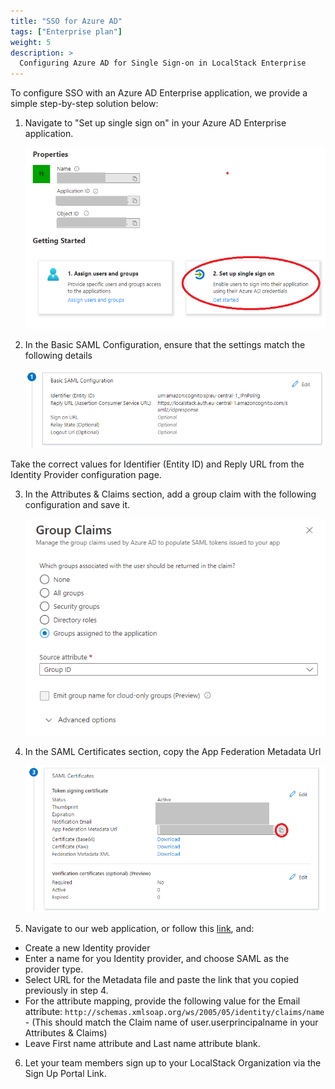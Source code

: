 ```yaml
---
title: "SSO for Azure AD"
tags: ["Enterprise plan"]
weight: 5
description: >
  Configuring Azure AD for Single Sign-on in LocalStack Enterprise
---
```


To configure SSO with an Azure AD Enterprise application, we provide a simple step-by-step solution below:

1. Navigate to "Set up single sign on" in your Azure AD Enterprise application.

    <img src="azure-step-1.png" alt="Azure AD First Configuration Step">

2. In the Basic SAML Configuration, ensure that the settings match the following details

    <img src="azure-step-2.png" alt="Azure AD Second Configuration Step">

  Take the correct values for Identifier (Entity ID) and Reply URL from the Identity Provider configuration page.

3. In the Attributes & Claims section, add a group claim with the following configuration and save it.

    <img src="azure-step-3.png" alt="Azure AD Third Configuration Step">

4. In the SAML Certificates section, copy the App Federation Metadata Url

    <img src="azure-step-4.png" alt="Azure AD Fourth Configuration Step">

5. Navigate to our web application, or follow this <a href="https://app.localstack.cloud/workspace/sso">link</a>, and:

  * Create a new Identity provider
  * Enter a name for you Identity provider, and choose SAML as the provider type.
  * Select URL for the Metadata file and paste the link that you copied previously in step 4.
  * For the attribute mapping, provide the following value for the Email attribute: `http://schemas.xmlsoap.org/ws/2005/05/identity/claims/name` - (This should match the Claim name of user.userprincipalname in your Attributes & Claims)
  * Leave First name attribute and Last name attribute blank.

6. Let your team members sign up to your LocalStack Organization via the Sign Up Portal Link.
